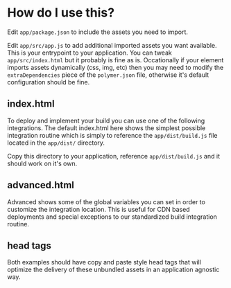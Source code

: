 # How do I use this?
Edit `app/package.json` to include the assets you need to import.

Edit `app/src/app.js` to add additional imported assets you want available. This is your entrypoint to your application. You can tweak `app/src/index.html` but it probably is fine as is. Occationally if your element imports assets dynamically (css, img, etc) then you may need to modify the `extraDependencies` piece of the `polymer.json` file, otherwise it's default configuration should be fine.

## index.html
To deploy and implement your build you can use one of the following integrations. The default index.html here shows the simplest possible integration routine which is simply to reference the `app/dist/build.js` file located in the `app/dist/` directory.

Copy this directory to your application, reference `app/dist/build.js` and it should work on it's own.

## advanced.html
Advanced shows some of the global variables you can set in order to customize the integration location. This is useful for CDN based deployments and special exceptions to our standardized build integration routine.

## head tags
Both examples should have copy and paste style head tags that will optimize the delivery of these unbundled assets in an application agnostic way.